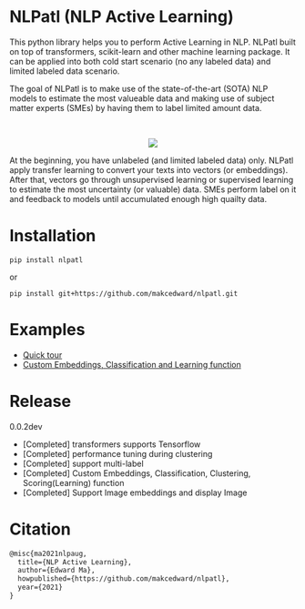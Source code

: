 # NLPatl (NLP Active Learning)
This python library helps you to perform Active Learning in NLP. NLPatl built on top of transformers, scikit-learn and other machine learning package. It can be applied into both cold start scenario (no any labeled data) and limited labeled data scenario.

The goal of NLPatl is to make use of the state-of-the-art (SOTA) NLP models to estimate the most valueable data and making use of subject matter experts (SMEs) by having them to label limited amount data. 

<br><p align="center"><img src="https://github.com/makcedward/nlpatl/blob/master/res/architecture.png"/></p>
At the beginning, you have unlabeled (and limited labeled data) only. NLPatl apply transfer learning to convert your texts into vectors (or embeddings). After that, vectors go through unsupervised learning or supervised learning to estimate the most uncertainty (or valuable) data. SMEs perform label on it and feedback to models until accumulated enough high quailty data.

# Installation
```
pip install nlpatl
```
or
```
pip install git+https://github.com/makcedward/nlpatl.git
```

# Examples
* [Quick tour](https://colab.research.google.com/drive/1dr1GY_vO_oOMixj4clzcMR7jLsNpbbvg#scrollTo=CRxkM-D76s19)
* [Custom Embeddings, Classification and Learning function](https://colab.research.google.com/drive/1IB2OWzgoPCIOjjqhjX9boyK17K3bpgmz?usp=sharing)

# Release
0.0.2dev
* [Completed] transformers supports Tensorflow
* [Completed] performance tuning during clustering
* [Completed] support multi-label
* [Completed] Custom Embeddings, Classification, Clustering, Scoring(Learning) function
* [Completed] Support Image embeddings and display Image

# Citation
```latex
@misc{ma2021nlpaug,
  title={NLP Active Learning},
  author={Edward Ma},
  howpublished={https://github.com/makcedward/nlpatl},
  year={2021}
}
```
